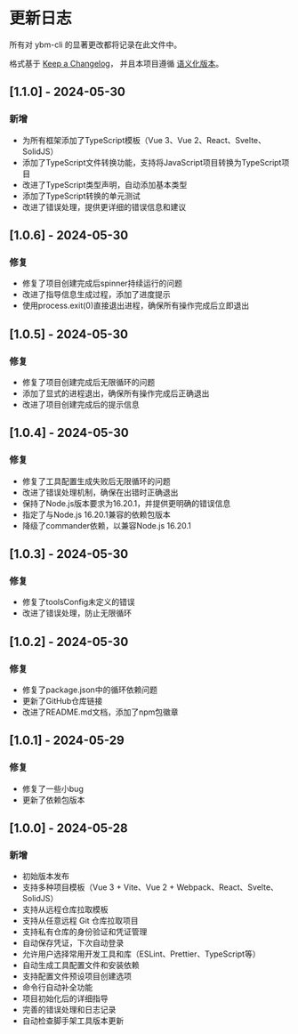 # 更新日志

所有对 ybm-cli 的显著更改都将记录在此文件中。

格式基于 [Keep a Changelog](https://keepachangelog.com/zh-CN/1.0.0/)，
并且本项目遵循 [语义化版本](https://semver.org/lang/zh-CN/)。

## [1.1.0] - 2024-05-30

### 新增
- 为所有框架添加了TypeScript模板（Vue 3、Vue 2、React、Svelte、SolidJS）
- 添加了TypeScript文件转换功能，支持将JavaScript项目转换为TypeScript项目
- 改进了TypeScript类型声明，自动添加基本类型
- 添加了TypeScript转换的单元测试
- 改进了错误处理，提供更详细的错误信息和建议

## [1.0.6] - 2024-05-30

### 修复
- 修复了项目创建完成后spinner持续运行的问题
- 改进了指导信息生成过程，添加了进度提示
- 使用process.exit(0)直接退出进程，确保所有操作完成后立即退出

## [1.0.5] - 2024-05-30

### 修复
- 修复了项目创建完成后无限循环的问题
- 添加了显式的进程退出，确保所有操作完成后正确退出
- 改进了项目创建完成后的提示信息

## [1.0.4] - 2024-05-30

### 修复
- 修复了工具配置生成失败后无限循环的问题
- 改进了错误处理机制，确保在出错时正确退出
- 保持了Node.js版本要求为16.20.1，并提供更明确的错误信息
- 指定了与Node.js 16.20.1兼容的依赖包版本
- 降级了commander依赖，以兼容Node.js 16.20.1

## [1.0.3] - 2024-05-30

### 修复
- 修复了toolsConfig未定义的错误
- 改进了错误处理，防止无限循环

## [1.0.2] - 2024-05-30

### 修复
- 修复了package.json中的循环依赖问题
- 更新了GitHub仓库链接
- 改进了README.md文档，添加了npm包徽章

## [1.0.1] - 2024-05-29

### 修复
- 修复了一些小bug
- 更新了依赖包版本

## [1.0.0] - 2024-05-28

### 新增

- 初始版本发布
- 支持多种项目模板（Vue 3 + Vite、Vue 2 + Webpack、React、Svelte、SolidJS）
- 支持从远程仓库拉取模板
- 支持从任意远程 Git 仓库拉取项目
- 支持私有仓库的身份验证和凭证管理
- 自动保存凭证，下次自动登录
- 允许用户选择常用开发工具和库（ESLint、Prettier、TypeScript等）
- 自动生成工具配置文件和安装依赖
- 支持配置文件预设项目创建选项
- 命令行自动补全功能
- 项目初始化后的详细指导
- 完善的错误处理和日志记录
- 自动检查脚手架工具版本更新
